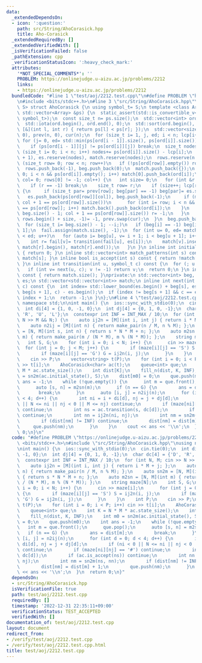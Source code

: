```yaml
---
data:
  _extendedDependsOn:
  - icon: ':question:'
    path: src/String/AhoCorasick.hpp
    title: Aho-Corasick
  _extendedRequiredBy: []
  _extendedVerifiedWith: []
  _isVerificationFailed: false
  _pathExtension: cpp
  _verificationStatusIcon: ':heavy_check_mark:'
  attributes:
    '*NOT_SPECIAL_COMMENTS*': ''
    PROBLEM: https://onlinejudge.u-aizu.ac.jp/problems/2212
    links:
    - https://onlinejudge.u-aizu.ac.jp/problems/2212
  bundledCode: "#line 1 \"test/aoj/2212.test.cpp\"\n#define PROBLEM \"https://onlinejudge.u-aizu.ac.jp/problems/2212\"\
    \n#include <bits/stdc++.h>\n#line 3 \"src/String/AhoCorasick.hpp\"\ntemplate <typename\
    \ S> struct AhoCorasick {\n using symbol_t= S;\n template <class Array> AhoCorasick(const\
    \ std::vector<Array> &ps) {\n  static_assert(std::is_convertible_v<decltype(ps[0][0]),\
    \ symbol_t>);\n  const size_t n= ps.size();\n  std::vector<int> ord(n), rows;\n\
    \  std::iota(ord.begin(), ord.end(), 0);\n  std::sort(ord.begin(), ord.end(),\
    \ [&](int l, int r) { return ps[l] < ps[r]; });\n  std::vector<size_t> lcp(n,\
    \ 0), prev(n, 0), cur(n);\n  for (size_t i= 1, j, ed; i < n; lcp[i++]= j)\n  \
    \ for (j= 0, ed= std::min(ps[ord[i - 1]].size(), ps[ord[i]].size()); j < ed; j++)\n\
    \    if (ps[ord[i - 1]][j] != ps[ord[i]][j]) break;\n  size_t nodes= 1;\n  for\
    \ (size_t i= 0; i < n; i++) nodes+= ps[ord[i]].size() - lcp[i];\n  beg.reserve(nodes\
    \ + 1), es.reserve(nodes), match.reserve(nodes);\n  rows.reserve(n + 1);\n  for\
    \ (size_t row= 0; row < n; row++)\n   if (!ps[ord[row]].empty()) rows.push_back(row);\n\
    \  rows.push_back(-1), beg.push_back(0);\n  match.push_back({});\n  for (int i=\
    \ 0; i < n && ps[ord[i]].empty(); i++) match[0].push_back(ord[i]);\n  for (size_t\
    \ col= 0; rows[0] != -1; col++) {\n   int size= 0;\n   for (int &r: rows) {\n\
    \    if (r == -1) break;\n    size_t row= r;\n    if (size++; lcp[row] <= col)\
    \ {\n     if (size_t par= prev[row]; beg[par] == -1) beg[par]= es.size();\n  \
    \   es.push_back(ps[ord[row]][col]), beg.push_back(-1);\n     if (match.push_back({});\
    \ col + 1 == ps[ord[row]].size())\n      for (int i= row; i < n && ps[ord[i]]\
    \ == ps[ord[row]]; i++) match.back().push_back(ord[i]);\n    }\n    if (cur[row]=\
    \ beg.size() - 1; col + 1 == ps[ord[row]].size()) r= -1;\n   }\n   *std::remove(rows.begin(),\
    \ rows.begin() + size, -1)= -1, prev.swap(cur);\n  }\n  beg.push_back(es.size());\n\
    \  for (size_t i= beg.size() - 1; --i;)\n   if (beg[i] == -1) beg[i]= beg[i +\
    \ 1];\n  fail.assign(match.size(), -1);\n  for (int u= 0, ed= match.size(); u\
    \ < ed; u++)\n   for (auto i= beg[u], v= i + 1; i < beg[u + 1]; i++, v++) {\n\
    \    int r= fail[v]= transition(fail[u], es[i]);\n    match[v].insert(match[v].end(),\
    \ match[r].begin(), match[r].end());\n   }\n }\n inline int initial_state() const\
    \ { return 0; }\n inline std::vector<int> match_patterns(int s) const { return\
    \ match[s]; }\n inline bool is_accept(int s) const { return !match[s].empty();\
    \ }\n inline int transition(int u, symbol_t c) const {\n  for (; u >= 0; u= fail[u])\n\
    \   if (int v= next(u, c); v != -1) return v;\n  return 0;\n }\n inline int state_size()\
    \ const { return match.size(); }\nprivate:\n std::vector<int> beg, fail;\n std::vector<symbol_t>\
    \ es;\n std::vector<std::vector<int>> match;\n inline int next(int s, symbol_t\
    \ c) const {\n  int index= std::lower_bound(es.begin() + beg[s], es.begin() +\
    \ beg[s + 1], c) - es.begin();\n  if (index != beg[s + 1] && c == es[index]) return\
    \ index + 1;\n  return -1;\n }\n};\n#line 4 \"test/aoj/2212.test.cpp\"\nusing\
    \ namespace std;\n\nint main() {\n  ios::sync_with_stdio(0);\n  cin.tie(0);\n\
    \  int di[4] = {1, 0, -1, 0};\n  int dj[4] = {0, 1, 0, -1};\n  char dc[4] = {'D',\
    \ 'R', 'U', 'L'};\n  constexpr int INF = INT_MAX / 10;\n  for (int N, M; cin >>\
    \ N >> M && N;) {\n    auto ij2n = [M](int i, int j) { return i * M + j; };\n\
    \    auto n2ij = [M](int n) { return make_pair(n / M, n % M); };\n    auto sn2m\
    \ = [N, M](int s, int n) { return s * N * M + n; };\n    auto m2sn = [N, M](int\
    \ m) { return make_pair(m / (N * M), m % (N * M)); };\n    string maze[N];\n \
    \   int S, G;\n    for (int i = 0; i < N; i++) {\n      cin >> maze[i];\n    \
    \  for (int j = 0; j < M; j++) {\n        if (maze[i][j] == 'S') S = ij2n(i, j);\n\
    \        if (maze[i][j] == 'G') G = ij2n(i, j);\n      }\n    }\n    int P;\n\
    \    cin >> P;\n    vector<string> t(P);\n    for (int i = 0; i < P; i++) cin\
    \ >> t[i];\n    AhoCorasick<char> ac(t);\n    queue<int> que;\n    int K = N *\
    \ M * ac.state_size();\n    int dist[K];\n    fill_n(dist, K, INF);\n    int m0\
    \ = sn2m(ac.initial_state(), S);\n    dist[m0] = 0;\n    que.push(m0);\n    int\
    \ ans = -1;\n    while (!que.empty()) {\n      int m = que.front();\n      que.pop();\n\
    \      auto [s, n] = m2sn(m);\n      if (n == G) {\n        ans = dist[m];\n \
    \       break;\n      }\n      auto [i, j] = n2ij(n);\n      for (int d = 0; d\
    \ < 4; d++) {\n        int ni = i + di[d], nj = j + dj[d];\n        if (ni < 0\
    \ || N <= ni || nj < 0 || M <= nj) continue;\n        if (maze[ni][nj] == '#')\
    \ continue;\n        int ns = ac.transition(s, dc[d]);\n        if (ac.is_accept(ns))\
    \ continue;\n        int nn = ij2n(ni, nj);\n        int nm = sn2m(ns, nn);\n\
    \        if (dist[nm] != INF) continue;\n        dist[nm] = dist[m] + 1;\n   \
    \     que.push(nm);\n      }\n    }\n    cout << ans << '\\n';\n  }\n  return\
    \ 0;\n}\n"
  code: "#define PROBLEM \"https://onlinejudge.u-aizu.ac.jp/problems/2212\"\n#include\
    \ <bits/stdc++.h>\n#include \"src/String/AhoCorasick.hpp\"\nusing namespace std;\n\
    \nint main() {\n  ios::sync_with_stdio(0);\n  cin.tie(0);\n  int di[4] = {1, 0,\
    \ -1, 0};\n  int dj[4] = {0, 1, 0, -1};\n  char dc[4] = {'D', 'R', 'U', 'L'};\n\
    \  constexpr int INF = INT_MAX / 10;\n  for (int N, M; cin >> N >> M && N;) {\n\
    \    auto ij2n = [M](int i, int j) { return i * M + j; };\n    auto n2ij = [M](int\
    \ n) { return make_pair(n / M, n % M); };\n    auto sn2m = [N, M](int s, int n)\
    \ { return s * N * M + n; };\n    auto m2sn = [N, M](int m) { return make_pair(m\
    \ / (N * M), m % (N * M)); };\n    string maze[N];\n    int S, G;\n    for (int\
    \ i = 0; i < N; i++) {\n      cin >> maze[i];\n      for (int j = 0; j < M; j++)\
    \ {\n        if (maze[i][j] == 'S') S = ij2n(i, j);\n        if (maze[i][j] ==\
    \ 'G') G = ij2n(i, j);\n      }\n    }\n    int P;\n    cin >> P;\n    vector<string>\
    \ t(P);\n    for (int i = 0; i < P; i++) cin >> t[i];\n    AhoCorasick<char> ac(t);\n\
    \    queue<int> que;\n    int K = N * M * ac.state_size();\n    int dist[K];\n\
    \    fill_n(dist, K, INF);\n    int m0 = sn2m(ac.initial_state(), S);\n    dist[m0]\
    \ = 0;\n    que.push(m0);\n    int ans = -1;\n    while (!que.empty()) {\n   \
    \   int m = que.front();\n      que.pop();\n      auto [s, n] = m2sn(m);\n   \
    \   if (n == G) {\n        ans = dist[m];\n        break;\n      }\n      auto\
    \ [i, j] = n2ij(n);\n      for (int d = 0; d < 4; d++) {\n        int ni = i +\
    \ di[d], nj = j + dj[d];\n        if (ni < 0 || N <= ni || nj < 0 || M <= nj)\
    \ continue;\n        if (maze[ni][nj] == '#') continue;\n        int ns = ac.transition(s,\
    \ dc[d]);\n        if (ac.is_accept(ns)) continue;\n        int nn = ij2n(ni,\
    \ nj);\n        int nm = sn2m(ns, nn);\n        if (dist[nm] != INF) continue;\n\
    \        dist[nm] = dist[m] + 1;\n        que.push(nm);\n      }\n    }\n    cout\
    \ << ans << '\\n';\n  }\n  return 0;\n}"
  dependsOn:
  - src/String/AhoCorasick.hpp
  isVerificationFile: true
  path: test/aoj/2212.test.cpp
  requiredBy: []
  timestamp: '2022-12-31 22:35:11+09:00'
  verificationStatus: TEST_ACCEPTED
  verifiedWith: []
documentation_of: test/aoj/2212.test.cpp
layout: document
redirect_from:
- /verify/test/aoj/2212.test.cpp
- /verify/test/aoj/2212.test.cpp.html
title: test/aoj/2212.test.cpp
---
```

